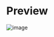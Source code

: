 # Preview
![image](https://user-images.githubusercontent.com/102242173/191978756-31984eb7-81a7-4b89-9bd8-efb17cf0f9fe.png)
